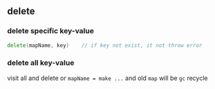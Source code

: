 ##  delete
###   delete **specific** key-value 
```go
delete(mapName, key)	// if key not exist, it not throw error
```

###   delete **all** key-value 
visit all and delete
or `mapName = make ...` and old `map` will be `gc` recycle

